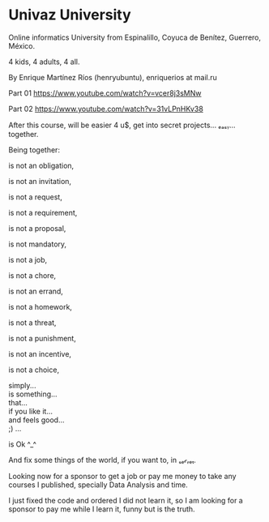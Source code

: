 # Univaz University

Online informatics University from Espinalillo, Coyuca de Benítez, Guerrero, México.

4 kids, 4 adults, 4 all.

By Enrique Martínez Ríos (henryubuntu), enriquerios at mail.ru

Part 01
https://www.youtube.com/watch?v=vcer8j3sMNw

Part 02
https://www.youtube.com/watch?v=31vLPnHKv38

After this course, will be easier 4 u$, get into secret projects... ₑₐₛᵧ... together.


Being together: 

is not an obligation, 

is not an invitation, 

is not a request, 

is not a requirement, 

is not a proposal,

is not mandatory,

is not a job,

is not a chore,

is not an errand,

is not a homework,

is not a threat,

is not a punishment,

is not an incentive,

is not a choice,

simply...          
is something...    
that...     
if you like it...  
and feels good...    
;) ... 

is Ok ^_^


And fix some things of the world, if you want to, in ₛₑ𝒸ᵣₑₜ.

Looking now for a sponsor to get a job or pay me money to take any courses I published, specially Data Analysis and time.

I just fixed the code and ordered I did not learn it, so I am looking for a sponsor to pay me while I learn it, funny but is the truth.

